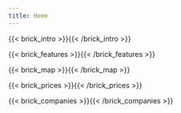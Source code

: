 ```yaml
---
title: Home
---
```


{{< brick_intro >}}{{< /brick_intro >}}

{{< brick_features >}}{{< /brick_features >}}

{{< brick_map >}}{{< /brick_map >}}

{{< brick_prices >}}{{< /brick_prices >}}

{{< brick_companies >}}{{< /brick_companies >}}